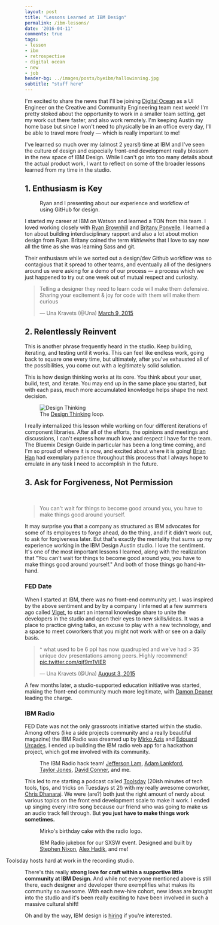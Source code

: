 ```yaml
---
layout: post
title: "Lessons Learned at IBM Design"
permalink: /ibm-lessons/
date: '2016-04-11'
comments: true
tags:
- lesson
- ibm
- retrospective
- digital ocean
- new
- job
header-bg: ../images/posts/byeibm/hallowinning.jpg
subtitle: "stuff here"
---
```


I'm excited to share the news that I'll be joining [Digital Ocean](http://digitalocean.com) as a UI Engineer on the Creative and Community Engineering team next week! I'm pretty stoked about the opportunity to work in a smaller team setting, get my work out there faster, and also work remotely. I'm keeping Austin my home base but since I won't need to physically be in an office every day, I'll be able to travel more freely &mdash; which is really important to me!

I've learned so much over my (almost 2 years!) time at IBM and I've seen the culture of design and especially front-end development really blossom in the new space of IBM Design. While I can't go into too many details about the actual product work, I want to reflect on some of the broader lessons learned from my time in the studio.

## 1. Enthusiasm is Key

<figure class="right">
  <img src="../../images/posts/byeibm/ryan-me-sxsw.jpg" alt="">
  <figcaption>Ryan and I presenting about our experience and workflow of using GitHub for design.</figcaption>
</figure>

I started my career at IBM on Watson and learned a TON from this team. I loved working closely with [Ryan Brownhill](http://ryanbrownhill.com) and [Britany Ponvelle](https://twitter.com/britanyponvelle). I learned a ton about building interdisciplinary rapport and also a lot about motion design from Ryan. Britany coined the term *#littlewins* that I love to say now all the time as she was learning Sass and git.

Their enthusiasm while we sorted out a design/dev Github workflow was so contagious that it spread to other teams, and eventually all of the designers around us were asking for a demo of our process &mdash; a process which we just happened to try out one week out of mutual respect and curiosity.

<style>
  #twitter-widget-0,
  #twitter-widget-1 {
    margin-left: auto;
    margin-right: auto;
  }
</style>

<blockquote class="twitter-tweet" data-lang="en"><p lang="en" dir="ltr">Telling a designer they need to learn code will make them defensive. Sharing your excitement &amp; joy for code with them will make them curious</p>&mdash; Una Kravets (@Una) <a href="https://twitter.com/Una/status/575064162616766464">March 9, 2015</a></blockquote>
<script async src="//platform.twitter.com/widgets.js" charset="utf-8"></script>

## 2. Relentlessly Reinvent

This is another phrase frequently heard in the studio. Keep building, iterating, and testing until it works. This can feel like endless work, going back to square one every time, but ultimately, after you've exhausted all of the possibilities, you come out with a legitimately solid solution.

This is how design thinking works at its core. You think about your user, build, test, and iterate. You may end up in the same place you started, but with each pass, much more accumulated knowledge helps shape the next decision.

<figure>
  <img src="../../images/posts/byeibm/designthinking.png" alt="Design Thinking">
  <figcaption>The <a href="http://www.ibm.com/design/thinking/">Design Thinking</a> loop.</figcaption>
</figure>

I really internalized this lesson while working on four different iterations of component libraries. After all of the efforts, the opinions and meetings and discussions, I can't express how much love and respect I have for the team. The Bluemix Design Guide in particular has been a long time coming, and I'm so proud of where it is now, and excited about where it is going! [Brian Han](https://twitter.com/_brianhan) had exemplary patience throughout this process that I always hope to emulate in any task I need to accomplish in the future.

## 3. Ask for Forgiveness, Not Permission

<br>

<blockquote class="left">You can't wait for things to become good around you, you have to make things good around yourself.</blockquote>

It may surprise you that a company as structured as IBM advocates for some of its employees to forge ahead, do the thing, and if it didn't work out, to ask for forgiveness later. But that's exactly the mentality that sums up my experience working in the IBM Design Austin studio. I love the sentiment. It's one of the most important lessons I learned, along with the realization that "You can't wait for things to become good around you, you have to make things good around yourself." And both of those things go hand-in-hand.

### FED Date

When I started at IBM, there was no front-end community yet. I was inspired by the above sentiment and by by a company I interned at a few summers ago called [Viget](http://Viget.com), to start an internal knowledge share to unite the developers in the studio and open their eyes to new skills/ideas. It was a place to practice giving talks, an excuse to play with a new technology, and a space to meet coworkers that you might not work with or see on a daily basis.

<blockquote class="twitter-tweet" data-lang="en"><p lang="en" dir="ltr">^ what used to be 6 ppl has now quadrupled and we&#39;ve had &gt; 35 unique dev presentations among peers. Highly recommend! <a href="http://t.co/qjf9m1VIER">pic.twitter.com/qjf9m1VIER</a></p>&mdash; Una Kravets (@Una) <a href="https://twitter.com/Una/status/628319979725824001">August 3, 2015</a></blockquote>
<script async src="//platform.twitter.com/widgets.js" charset="utf-8"></script>

A few months later, a studio-supported education initiative was started, making the front-end community much more legitimate, with [Damon Deaner](https://twitter.com/DamonDeaner) leading the charge.

### IBM Radio

FED Date was not the only grassroots initiative started within the studio. Among others (like a side projects community and a really beautiful magazine) the IBM Radio was dreamed up by [Mirko Azis](https://twitter.com/miroslavazis) and [Edouard Urcades](https://twitter.com/edouerd). I ended up building the IBM radio web app for a hackathon project, which got me involved with its community.

<figure class="left">
  <img src="../../images/posts/byeibm/teamradioventure-test1.jpg" alt="">
  <figcaption>The IBM Radio hack team! <a href="https://twitter.com/jeffersonwlam">Jefferson Lam</a>, <a href="https://twitter.com/ATLankford">Adam Lankford</a>, <a href="https://twitter.com/Tay1orJones">Taylor Jones</a>, <a href="https://twitter.com/Dave_Conner">David Conner</a>, and me.</figcaption>
</figure>

This led to me starting a podcast called [Toolsday](http://toolsday.io) (20ish minutes of tech tools, tips, and tricks on Tuesdays st 2!) with my really awesome coworker, [Chris Dhanaraj](https://twitter.com/chrisdhanaraj). We were (are?) both just the right amount of nerdy about various topics on the front end development scale to make it work. I ended up singing every intro song because our friend who was going to make us an audio track fell through. But **you just have to make things work sometimes.**

<figure class="half--left">
  <img src="../../images/posts/byeibm/mirko-cake.png" alt="">
  <figcaption>Mirko's birthday cake with the radio logo.</figcaption>
</figure>

<figure class="half--right">
  <img src="../../images/posts/byeibm/jukebox.png" alt="">
  <figcaption>IBM Radio jukebox for our SXSW event. Designed and built by <a href="https://twitter.com/ThunderNixon">Stephen Nixon</a>, <a href="http://alexhadik.com">Alex Hadik</a>, and me!</figcaption>
</figure>

<figure style="width: 120%; margin-left: -10%">
  <img src="../../images/posts/byeibm/toolsday.jpg" alt="">
  <figcaption>Toolsday hosts hard at work in the recording studio.</figcaption>
</figure>

There's this really **strong love for craft within a supportive little community at IBM Design**. And while not everyone mentioned above is still there, each designer and developer there exemplifies what makes its community so awesome. With each new-hire cohort, new ideas are brought into the studio and it's been really exciting to have been involved in such a massive cultural shift!

Oh and by the way, IBM design is [hiring](https://www.ibm.com/design/careers.shtml) if you're interested.